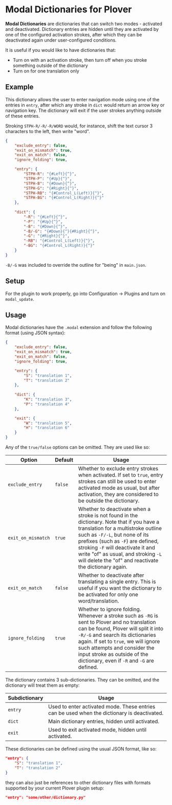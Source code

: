 # Modal Dictionaries for Plover

**Modal Dictionaries** are dictionaries that can switch two modes - activated and deactivated. Dictionary entries are hidden until they are activated by one of the configured activation strokes, after which they can be deactivated again under user-configured conditions.

It is useful if you would like to have dictionaries that:
- Turn on with an activation stroke, then turn off when you stroke something outside of the dictionary
- Turn on for one translation only

## Example

This dictionary allows the user to enter navigation mode using one of the entries in `entry`, after which any stroke in `dict` would return an arrow key or navigation key. The dictionary will exit if the user strokes anything outside of these entries.

Stroking `STPH-R/-R/-R/WORD` would, for instance, shift the text cursor 3 characters to the left, then write "word".

```json
{
    "exclude_entry": false,
    "exit_on_mismatch": true,
    "exit_on_match": false,
    "ignore_folding": true,

    "entry": {
        "STPH-R": "{#Left}{^}",
        "STPH-P": "{#Up}{^}",
        "STPH-B": "{#Down}{^}",
        "STPH-G": "{#Right}{^}",
        "STPH-RB": "{#Control_L(Left)}{^}",
        "STPH-BG": "{#Control_L(Right)}{^}"
    },
    
    "dict": {
        "-R": "{#Left}{^}",
        "-P": "{#Up}{^}",
        "-B": "{#Down}{^}",
        "-B/-G": "{#Down}{^}{#Right}{^}",
        "-G": "{#Right}{^}",
        "-RB": "{#Control_L(Left)}{^}",
        "-BG": "{#Control_L(Right)}{^}"
    }
}
```

`-B/-G` was included to override the outline for "being" in `main.json`.


## Setup

For the plugin to work properly, go into Configuration → Plugins and turn on `modal_update`.


## Usage

Modal dictionaries have the `.modal` extension and follow the following format (using JSON syntax):

```json
{
    "exclude_entry": false,
    "exit_on_mismatch": true,
    "exit_on_match": false,
    "ignore_folding": true,

    "entry": {
        "S": "translation 1",
        "T": "translation 2"
    },
    
    "dict": {
        "K": "translation 3",
        "P": "translation 4"
    },

    "exit": {
        "W": "translation 5",
        "H": "translation 6"
    }
}
```

Any of the `true/false` options can be omitted. They are used like so:

| Option | Default | Usage |
|---|---|---|
| `exclude_entry` | `false` | Whether to exclude entry strokes when activated. If set to `true`, entry strokes can still be used to enter activated mode as usual, but after activation, they are considered to be outside the dictionary. |
| `exit_on_mismatch` | `true` | Whether to deactivate when a stroke is not found in the dictionary. Note that if you have a translation for a multistroke outline such as `-F/-L`, but none of its prefixes (such as `-F`) are defined, stroking `-F` will deactivate it and write "of" as usual, and stroking `-L` will delete the "of" and reactivate the dictionary again. |
| `exit_on_match` | `false` | Whether to deactivate after translating a single entry. This is useful if you want the dictionary to be activated for only one word/translation. |
| `ignore_folding` | `true` | Whether to ignore folding. Whenever a stroke such as `-RG` is sent to Plover and no translation can be found, Plover will split it into `-R/-G` and search its dictionaries again. If set to `true`, we will ignore such attempts and consider the input stroke as outside of the dictionary, even if `-R` and `-G` are defined. |

The dictionary contains 3 sub-dictionaries. They can be omitted, and the dictionary will treat them as empty:

| Subdictionary | Usage |
|---|---|
| `entry` | Used to enter activated mode. These entries can be used when the dictionary is deactivated. |
| `dict` | Main dictionary entries, hidden until activated. |
| `exit` | Used to exit activated mode, hidden until activated. |

These dictionaries can be defined using the usual JSON format, like so:

```json
"entry": {
    "S": "translation 1",
    "T": "translation 2"
}
```

they can also just be references to other dictionary files with formats supported by your current Plover plugin setup:

```json
"entry": "some/other/dictionary.py"
```
